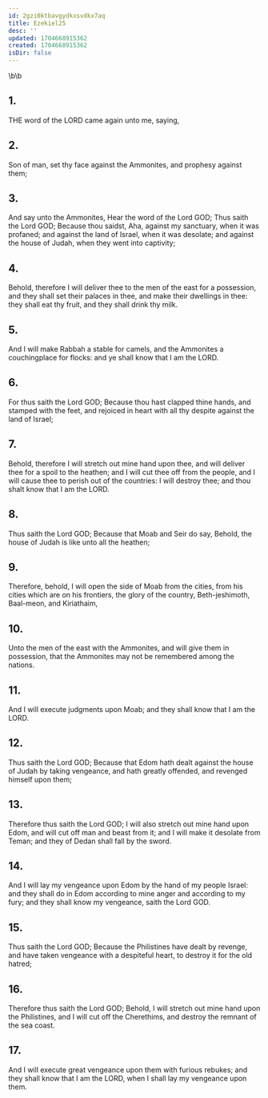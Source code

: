 ```yaml
---
id: 2gzi0ktbavgydkxsvdkx7aq
title: Ezekiel25
desc: ''
updated: 1704668915362
created: 1704668915362
isDir: false
---
```

\b\b
## 1.
THE word of the LORD came again unto me, saying,
## 2.
Son of man, set thy face against the Ammonites, and prophesy against them;
## 3.
And say unto the Ammonites, Hear the word of the Lord GOD; Thus saith the Lord GOD; Because thou saidst, Aha, against my sanctuary, when it was profaned; and against the land of Israel, when it was desolate; and against the house of Judah, when they went into captivity;
## 4.
Behold, therefore I will deliver thee to the men of the east for a possession, and they shall set their palaces in thee, and make their dwellings in thee: they shall eat thy fruit, and they shall drink thy milk.
## 5.
And I will make Rabbah a stable for camels, and the Ammonites a couchingplace for flocks: and ye shall know that I am the LORD.
## 6.
For thus saith the Lord GOD; Because thou hast clapped thine hands, and stamped with the feet, and rejoiced in heart with all thy despite against the land of Israel;
## 7.
Behold, therefore I will stretch out mine hand upon thee, and will deliver thee for a spoil to the heathen; and I will cut thee off from the people, and I will cause thee to perish out of the countries: I will destroy thee; and thou shalt know that I am the LORD.
## 8.
Thus saith the Lord GOD; Because that Moab and Seir do say, Behold, the house of Judah is like unto all the heathen;
## 9.
Therefore, behold, I will open the side of Moab from the cities, from his cities which are on his frontiers, the glory of the country, Beth-jeshimoth, Baal-meon, and Kiriathaim,
## 10.
Unto the men of the east with the Ammonites, and will give them in possession, that the Ammonites may not be remembered among the nations.
## 11.
And I will execute judgments upon Moab; and they shall know that I am the LORD.
## 12.
Thus saith the Lord GOD; Because that Edom hath dealt against the house of Judah by taking vengeance, and hath greatly offended, and revenged himself upon them;
## 13.
Therefore thus saith the Lord GOD; I will also stretch out mine hand upon Edom, and will cut off man and beast from it; and I will make it desolate from Teman; and they of Dedan shall fall by the sword.
## 14.
And I will lay my vengeance upon Edom by the hand of my people Israel: and they shall do in Edom according to mine anger and according to my fury; and they shall know my vengeance, saith the Lord GOD.
## 15.
Thus saith the Lord GOD; Because the Philistines have dealt by revenge, and have taken vengeance with a despiteful heart, to destroy it for the old hatred;
## 16.
Therefore thus saith the Lord GOD; Behold, I will stretch out mine hand upon the Philistines, and I will cut off the Cherethims, and destroy the remnant of the sea coast.
## 17.
And I will execute great vengeance upon them with furious rebukes; and they shall know that I am the LORD, when I shall lay my vengeance upon them.

